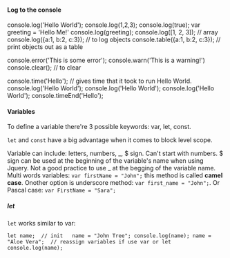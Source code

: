#### Log to the console

console.log('Hello World');
console.log(1,2,3);
console.log(true);
var greeting = 'Hello Me!'
console.log(greeting);
console.log([1, 2, 3]);  // array 
console.log({a:1, b:2, c:3});  // to log objects
console.table({a:1, b:2, c:3});  // print objects out as a table

console.error('This is some error');
console.warn('This is a warning!')
console.clear();  // to clear

console.time('Hello');  // gives time that it took to run Hello World.
  console.log('Hello World');
  console.log('Hello World');
  console.log('Hello World');
console.timeEnd('Hello');

#### Variables

To define a variable there're 3 possible keywords:
 var, let, const. 

`let` and `const` have a big advantage when it comes to block level scope.

Variable can include: letters, numbers, _, $ sign. Can't start with numbers. $ sign can be used at the beginning of the variable's name when using Jquery. Not a good practice to use _ at the begging of the variable name. Multi words variables: `var firstName = "John";` this method is called **camel case**. Onother option is underscore method: `var first_name = "John";`. Or Pascal case: `var FirstName = "Sara";`

##### let

`let` works similar to var:

`let name;  // init  
name = "John Tree";
console.log(name);
name = "Aloe Vera";  // reassign variables if use var or let
console.log(name);
`